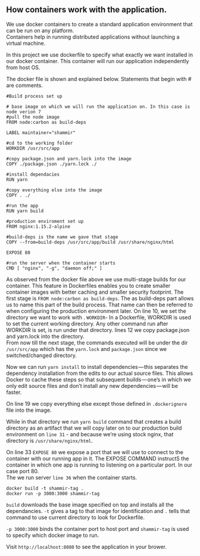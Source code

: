 ## How containers work with the application.

We use docker containers to create a standard application environment that can be run on any platform.  
Containers help in running distributed applications without launching a virtual machine.

In this project we use dockerfile to specify what exactly we want installed in our docker container. This container will run our application independently from host OS.

The docker file is shown and explained below. Statements that begin with # are comments.

```
#Build process set up

# base image on which we will run the application on. In this case is node verion 7
#pull the node image
FROM node:carbon as build-deps

LABEL maintainer="shammir"

#cd to the working folder
WORKDIR /usr/src/app

#copy package.json and yarn.lock into the image
COPY ./package.json ./yarn.lock ./

#install dependacies
RUN yarn

#copy everything else into the image
COPY . ./

#run the app
RUN yarn build

#production enviroment set up
FROM nginx:1.15.2-alpine

#build-deps is the name we gave that stage
COPY --from=build-deps /usr/src/app/build /usr/share/nginx/html

EXPOSE 80

#run the server when the container starts
CMD [ "nginx", "-g", "daemon off;" ]
```

As observed from the docker file above we use multi-stage builds for our container. This feature in Dockerfiles enables you to create smaller container images with better caching and smaller security footprint. The first stage is `FROM node:carbon as build-deps`. 
The as build-deps part allows us to name this part of the build process. That name can then be referred to when configuring the production environment later.
On line 10, we set the directory we want to work with . `WORKDIR`- In a Dockerfile, WORKDIR is used to set the current working directory. Any other command run after WORKDIR is set, is run under that directory. lines 12 we copy package.json and yarn.lock into the directory.  
From now till the next stage, the commands executed will be under the dir `/usr/src/app` which has the `yarn.lock` and `package.json` since we switched/changed directory.  

Now we can run `yarn install` to install dependencies — this separates the dependency installation from the edits to our actual source files. This allows Docker to cache these steps so that subsequent builds — one’s in which we only edit source files and don’t install any new dependencies — will be faster.

On line 19 we copy everything else except those defined in `.dockerignore` file into the image. 

While in that directory we run `yarn build` command that creates a build directory as an artifact that we will copy later on to our production build environment on `line 31` - and because we’re using stock nginx, that directory is `/usr/share/nginx/html`.

On line 33 `EXPOSE 80`  we expose a port that we will use to connect to the container with our running app in it. The EXPOSE COMMAND instructS the container in which one app is running to listening on a particular port. In our case port 80.  
The we run server `line 36` when the container starts.

```
docker build -t shammir-tag .
docker run -p 3000:3000 shammir-tag
```

`build` downloads the base image specified on top and installs all the dependancies.
`-t` gives a tag to that image for identification and `.` tells that command to use current directory to look for Dockerfile.  

`-p 3000:3000` binds the container port to host port and `shammir-tag` is used to specify which docker image to run.

Visit `http://localhost:8080` to see the application in your brower. 
